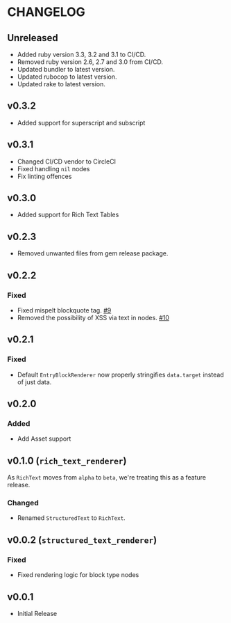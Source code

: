 # CHANGELOG

## Unreleased
* Added ruby version 3.3, 3.2 and 3.1 to CI/CD.
* Removed ruby version 2.6, 2.7 and 3.0 from CI/CD.
* Updated bundler to latest version.
* Updated rubocop to latest version.
* Updated rake to latest version.

## v0.3.2
* Added support for superscript and subscript

## v0.3.1
* Changed CI/CD vendor to CircleCI
* Fixed handling `nil` nodes
* Fix linting offences

## v0.3.0
* Added support for Rich Text Tables

## v0.2.3
* Removed unwanted files from gem release package.

## v0.2.2
### Fixed
* Fixed mispelt blockquote tag. [#9](https://github.com/contentful/rich-text-renderer.rb/pull/9)
* Removed the possibility of XSS via text in nodes. [#10](https://github.com/contentful/rich-text-renderer.rb/pull/10)

## v0.2.1
### Fixed
* Default `EntryBlockRenderer` now properly stringifies `data.target` instead of just data.

## v0.2.0

### Added
* Add Asset support

## v0.1.0 (`rich_text_renderer`)

As `RichText` moves from `alpha` to `beta`, we're treating this as a feature release.

### Changed
* Renamed `StructuredText` to `RichText`.

## v0.0.2 (`structured_text_renderer`)

### Fixed
* Fixed rendering logic for block type nodes

## v0.0.1

* Initial Release
